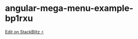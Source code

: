 # angular-mega-menu-example-bp1rxu

[Edit on StackBlitz ⚡️](https://stackblitz.com/edit/angular-mega-menu-example-bp1rxu)